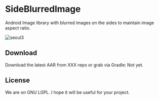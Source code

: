# SideBlurredImage
Android Image library with blurred images on the sides to maintain image aspect ratio. 

![seoul3](https://user-images.githubusercontent.com/8408055/127191109-6bb4d67d-7ee2-4352-be41-be1b84d8f09a.jpg)


## Download
Download the latest AAR from XXX repo or grab via Gradle: Not yet. 
  

## License
We are on GNU LGPL. 
I hope it will be useful for your project.
